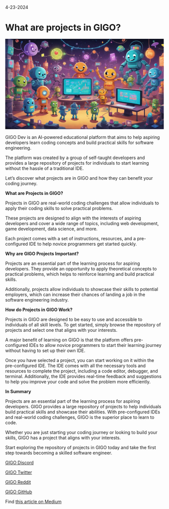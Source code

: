 4-23-2024

# What are projects in GIGO?

![cool AI image generated in our Discord](https://raw.githubusercontent.com/Gage-Technologies/blogs-gigo.dev/master/images/whatisgigoprojectsPNG.png)

GIGO Dev is an AI-powered educational platform that aims to help aspiring developers learn coding concepts and build practical skills for software engineering.

The platform was created by a group of self-taught developers and provides a large repository of projects for individuals to start learning without the hassle of a traditional IDE.

Let’s discover what projects are in GIGO and how they can benefit your coding journey.

**What are Projects in GIGO?**

Projects in GIGO are real-world coding challenges that allow individuals to apply their coding skills to solve practical problems.

These projects are designed to align with the interests of aspiring developers and cover a wide range of topics, including web development, game development, data science, and more.

Each project comes with a set of instructions, resources, and a pre-configured IDE to help novice programmers get started quickly.

**Why are GIGO Projects Important?**

Projects are an essential part of the learning process for aspiring developers. They provide an opportunity to apply theoretical concepts to practical problems, which helps to reinforce learning and build practical skills.

Additionally, projects allow individuals to showcase their skills to potential employers, which can increase their chances of landing a job in the software engineering industry.

**How do Projects in GIGO Work?**

Projects in GIGO are designed to be easy to use and accessible to individuals of all skill levels. To get started, simply browse the repository of projects and select one that aligns with your interests.

A major benefit of learning on GIGO is that the platform offers pre-configured IDEs to allow novice programmers to start their learning journey without having to set up their own IDE.

Once you have selected a project, you can start working on it within the pre-configured IDE. The IDE comes with all the necessary tools and resources to complete the project, including a code editor, debugger, and terminal. Additionally, the IDE provides real-time feedback and suggestions to help you improve your code and solve the problem more efficiently.

**In Summary**

Projects are an essential part of the learning process for aspiring developers. GIGO provides a large repository of projects to help individuals build practical skills and showcase their abilities. With pre-configured IDEs and real-world coding challenges, GIGO is the superior place to learn to code.

Whether you are just starting your coding journey or looking to build your skills, GIGO has a project that aligns with your interests.

Start exploring the repository of projects in GIGO today and take the first step towards becoming a skilled software engineer.

[GIGO Discord](https://discord.gg/learnprogramming)

[GIGO Twitter](https://twitter.com/gigo_dev)

[GIGO Reddit](https://www.reddit.com/r/gigodev/)

[GIGO GitHub](https://github.com/Gage-Technologies/gigo.dev)

Find [this article on Medium](https://medium.com/@gigo_dev/what-are-projects-in-gigo-57cbcd909a9a)

